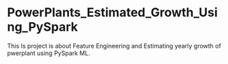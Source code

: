 # PowerPlants_Estimated_Growth_Using_PySpark
This Is project is about Feature Engineering and Estimating yearly growth of pwerplant using PySpark ML.

